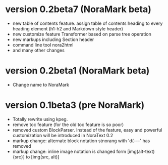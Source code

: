 # version 0.2beta7 (NoraMark beta)

* new table of contents feature. assign table of contents heading to every heading element (h1-h2 and Markdown style header)
* new customize feature Transformer based on parse tree operation
* new markups including Section header
* command line tool nora2html 
* and many other changes

# version 0.2beta1 (NoraMark beta)
 * Change name to NoraMark
 
# version 0.1beta3 (pre NoraMark)

 * Totally rewrite using kpeg.
 * remove toc feature (for the old toc feature is so poor)
 * removed custom BlockParser. Instead of the feature, easy and powerful customization will be introduced in NoraText 0.2
 * markup change: alternate block notation stnorang with 'd{---' has removed
 * markup change: inline image notation is changed form [img(alt-text){src}] to [img(src, alt)]
 
 
 
